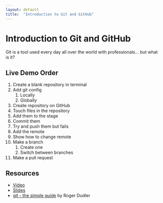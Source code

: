 ```yaml
---
layout: default
title:  "Introduction to Git and GitHub"
---
```


# Introduction to Git and GitHub

Git is a tool used every day all over the world with professionals... but what is it?

## Live Demo Order

1. Create a blank repository in terminal
2. Add git config
    1. Locally
    2. Globally
3. Create repository on GitHub
4. Touch files in the repository
5. Add them to the stage
6. Commit them
7. Try and push them but fails
8. Add the remote
9. Show how to change remote
10. Make a branch
    1. Create one
    2. Switch between branches
11. Make a pull request

## Resources

- [Video](https://youtu.be/eJzuwUZLf0k)
- [Slides](/assets/slides/git/git-slides.pdf)
- [git - the simple guide](https://rogerdudler.github.io/git-guide/) by Roger Dudler
